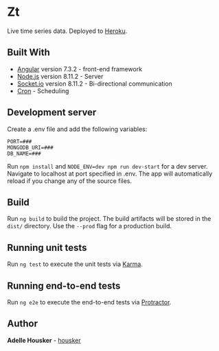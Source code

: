 # Zt

Live time series data. Deployed to [Heroku](https://zlyt.herokuapp.com/).

## Built With

* [Angular](https://angular.io/) version 7.3.2 - front-end framework
* [Node.js](https://nodejs.org/en/) version 8.11.2 - Server
* [Socket.io](https://socket.io/) version 8.11.2 - Bi-directional communication
* [Cron](https://www.npmjs.com/package/cron) - Scheduling

## Development server

Create a .env file and add the following variables:
```
PORT=###
MONGODB_URI=###
DB_NAME=###
```

Run `npm install` and `NODE_ENV=dev npm run dev-start` for a dev server. Navigate to localhost at port specified in .env. The app will automatically reload if you change any of the source files.

## Build

Run `ng build` to build the project. The build artifacts will be stored in the `dist/` directory. Use the `--prod` flag for a production build.

## Running unit tests

Run `ng test` to execute the unit tests via [Karma](https://karma-runner.github.io).

## Running end-to-end tests

Run `ng e2e` to execute the end-to-end tests via [Protractor](http://www.protractortest.org/).

## Author

**Adelle Housker** - [housker](https://github.com/housker)
